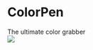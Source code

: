 # ColorPen
 The ultimate color grabber
<br>
<img src="https://github.com/blinkpen/ColorPen/blob/main/colorpen.gif?raw=true">
